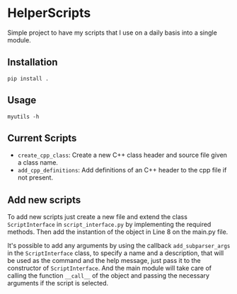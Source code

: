 # HelperScripts

Simple project to have my scripts that I use on a daily basis into a single module.


## Installation
```pip install .```

## Usage
```myutils -h```

## Current Scripts
- ```create_cpp_class```: Create a new C++ class header and source file given a class name.
- ```add_cpp_definitions```: Add definitions of an C++ header to the cpp file if not present.

## Add new scripts
To add new scripts just create a new file and extend the class ```ScriptInterface``` in ```script_interface.py``` by implementing the required methods.
Then add the instantion of the object in Line 8 on the main.py file. 

It's possible to add any arguments by using the callback ```add_subparser_args``` in the ```ScriptInterface``` class, to specify a name and a description, that will be used as the command and the help message, just pass it to the constructor of ```ScriptInterface```. 
And the main module will take care of calling the function ```__call__``` of the object and passing the necessary arguments if the script is selected. 
